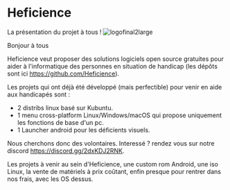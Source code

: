 # Heficience
La présentation du projet à tous !
![logofinal2large](https://user-images.githubusercontent.com/22844238/143687622-b0b46fc1-3ded-4ae1-acef-9207d053eedd.png)

Bonjour à tous

Heficience veut proposer des solutions logiciels open source gratuites pour aider à l'informatique des personnes en situation de handicap (les dépôts sont ici https://github.com/Heficience).

Les projets qui ont déjà été développé (mais perfectible) pour venir en aide aux handicapés sont :
 - 2 distribs linux basé sur Kubuntu.
 - 1 menu cross-platform Linux/Windows/macOS qui propose uniquement les fonctions de base d'un pc.
 - 1 Launcher android pour les déficients visuels.

Nous cherchons donc des volontaires. Interessé ? rendez vous sur notre discord https://discord.gg/2dxKDJ2RNK.

Les projets à venir au sein d'Heficience, une custom rom Android, une iso Linux, la vente de matériels à prix coûtant, enfin presque pour rentrer dans nos frais, avec les OS dessus.
